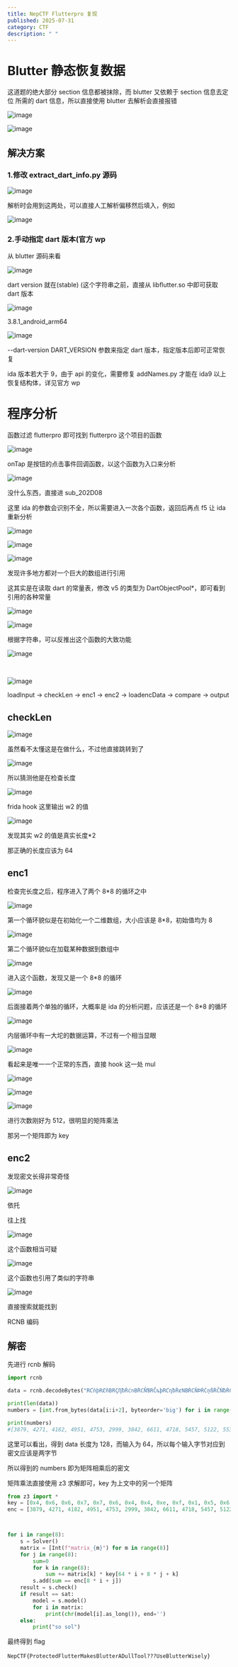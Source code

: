 ```yaml
---
title: NepCTF Flutterpro 复现
published: 2025-07-31
category: CTF
description: " "
---
```

# Blutter 静态恢复数据

这道题的绝大部分 section 信息都被抹除，而 blutter 又依赖于 section 信息去定位 所需的 dart 信息，所以直接使用 blutter 去解析会直接报错

![image](assets/image-20250731143818-ftal728.png)

![image](assets/image-20250731092140-e2zs1c4.png)

## 解决方案

### 1.修改 extract_dart_info.py 源码

![image](assets/image-20250731092420-12ds92w.png)

解析时会用到这两处，可以直接人工解析偏移然后填入，例如

![image](assets/image-20250731092619-1m804sy.png)

### 2.手动指定 dart 版本(官方 wp

从 blutter 源码来看

![image](assets/image-20250731093515-fljzevg.png)

dart version 就在(stable) (这个字符串之前，直接从 libflutter.so 中即可获取 dart 版本

![image](assets/image-20250731093630-fjfak7m.png)

3.8.1_android_arm64

![image](assets/image-20250731093714-hysauva.png)

--dart-version DART_VERSION 参数来指定 dart 版本，指定版本后即可正常恢复

ida 版本若大于 9，由于 api 的变化，需要修复 addNames.py 才能在 ida9 以上恢复结构体，详见官方 wp

# 程序分析

函数过滤 flutterpro 即可找到 flutterpro 这个项目的函数

![image](assets/image-20250731094659-tpand96.png)

onTap 是按钮的点击事件回调函数，以这个函数为入口来分析

![image](assets/image-20250731095004-yn7i9e3.png)

没什么东西，直接进 sub_202D08

这里 ida 的参数会识别不全，所以需要进入一次各个函数，返回后再点 f5 让 ida 重新分析

![image](assets/image-20250731095340-f93ail5.png)

![image](assets/image-20250731095348-3yy9r6u.png)

![image](assets/image-20250731095357-12glbz5.png)

发现许多地方都对一个巨大的数组进行引用

这其实是在读取 dart 的常量表，修改 v5 的类型为 DartObjectPool\*，即可看到引用的各种常量

![image](assets/image-20250731095555-fwblddo.png)

![image](assets/image-20250731095611-9shds27.png)

根据字符串，可以反推出这个函数的大致功能

![image](assets/image-20250731095658-n5zepnz.png)

‍

![image](assets/image-20250731095708-zluv6xv.png)

loadInput -> checkLen -> enc1 -> enc2 -> loadencData -> compare -> output

## checkLen

![image](assets/image-20250731100428-ld1x3rm.png)

虽然看不太懂这是在做什么，不过他直接跳转到了

![image](assets/image-20250731100558-06xe0lc.png)

所以猜测他是在检查长度

![image](assets/image-20250731100646-dl2pt67.png)

frida hook 这里输出 w2 的值

![image](assets/image-20250731100714-yoaizaa.png)

发现其实 w2 的值是真实长度\*2

那正确的长度应该为 64

## enc1

检查完长度之后，程序进入了两个 8\*8 的循环之中

![image](assets/image-20250731100905-nak6ppw.png)

第一个循环貌似是在初始化一个二维数组，大小应该是 8\*8，初始值均为 8

![image](assets/image-20250731102937-gqsojdw.png)

第二个循环貌似在加载某种数据到数组中

![image](assets/image-20250731101829-e6vp11l.png)

进入这个函数，发现又是一个 8\*8 的循环

![image](assets/image-20250731102313-8zfrky3.png)

后面接着两个单独的循环，大概率是 ida 的分析问题，应该还是一个 8\*8 的循环

![image](assets/image-20250731103249-2grqb9x.png)

内层循环中有一大坨的数据运算，不过有一个相当显眼

![image](assets/image-20250731103324-svfi4vb.png)

看起来是唯一一个正常的东西，直接 hook 这一处 mul

![image](assets/image-20250731103620-ezib642.png)

![image](assets/image-20250731104129-b28sufx.png)

![image](assets/image-20250731111915-9tf106c.png)

进行次数刚好为 512，很明显的矩阵乘法

那另一个矩阵即为 key

## enc2

发现密文长得非常奇怪

![image](assets/image-20250731112101-ys4w1rf.png)

依托

往上找

![image](assets/image-20250731112148-9zycdio.png)

这个函数相当可疑

![image](assets/image-20250731112231-o2oxacz.png)

这个函数也引用了类似的字符串

![image](assets/image-20250731112328-kaelvln.png)

直接搜索就能找到

RCNB 编码

## 解密

先进行 rcnb 解码

```python
import rcnb

data = rcnb.decodeBytes("RƇǹþRȻňBRÇȠƀŔćnBŔCÑƁRĈȵþRƇƞƀŔȼNBŔCŇÞŔĊņßŔĈŃƀŔĊȠƃŔċȵƄRčņßŔcȠbŕĊNƄŔcǹƃŔĆŅƁŔĆŇƅŔĊƞƁŔĉȵƁRčńƁRȻƝƅŕĊņþRȼȠƁŔćƞbŔćŅƀŔĉŅƁŔĊÑBRĊȵƁRȼȵƄŕćȵƀRȻņBŔćņƁŔCƞƁŔĈÑƀŔĉƞƄRĊnƃRȼņƃŕĆŃþRƇƝƄŔcnƁRÇnBRȻŅßŔcńƃRćǸƄRčŅÞŔċȠBŔcÑBŔĊńƀŔĈńƀŔĊńƃŔċnƃRƇņƀŔcňƁŕċÑƃŔCÑƀŔĈǹƁŔĉņßŔČŇƀŔČǹþRƇƝÞŔCňÞŕĊňƁ")

print(len(data))
numbers = [int.from_bytes(data[i:i+2], byteorder='big') for i in range(0, len(data) - 1, 2)]

print(numbers)
#[3879, 4271, 4182, 4951, 4753, 2999, 3842, 6611, 4718, 5457, 5122, 5534, 5695, 3657, 4630, 7665, 4624, 4843, 4866, 5493, 5393, 3633, 4286, 7709, 4483, 5040, 4992, 5293, 5501, 3293, 4495, 7342, 4251, 5003, 4743, 5202, 5345, 3154, 4404, 7079, 3835, 4503, 4051, 4247, 4534, 2815, 3648, 5681, 4601, 5432, 5132, 5434, 5554, 3802, 4573, 7904, 4752, 5223, 5307, 5762, 5829, 3838, 4728, 7723]
```

这里可以看出，得到 data 长度为 128，而输入为 64，所以每个输入字节对应到密文应该是两字节

所以得到的 numbers 即为矩阵相乘后的密文

矩阵乘法直接使用 z3 求解即可，key 为上文中的另一个矩阵

```python
from z3 import *
key = [0x4, 0x6, 0x6, 0x7, 0x7, 0x6, 0x4, 0x4, 0xe, 0xf, 0x1, 0x5, 0x6, 0x5, 0x1, 0x3, 0x6, 0x5, 0x4, 0x7, 0x6, 0x7, 0x6, 0x7, 0x5, 0x3, 0x9, 0x4, 0x9, 0x5, 0xc, 0x5, 0x7, 0x6, 0x7, 0x6, 0x6, 0x7, 0x7, 0x7, 0x5, 0x1, 0x3, 0x5, 0xc, 0x2, 0x3, 0x4, 0x7, 0x6, 0x4, 0x4, 0x4, 0x6, 0x6, 0x6, 0x2, 0xd, 0x3, 0x5, 0xe, 0xf, 0xf, 0x5, 0x4, 0x6, 0x6, 0x7, 0x7, 0x6, 0x4, 0x4, 0xe, 0xf, 0x1, 0x5, 0x6, 0x5, 0x1, 0x3, 0x6, 0x5, 0x4, 0x7, 0x6, 0x7, 0x6, 0x7, 0x5, 0x3, 0x9, 0x4, 0x9, 0x5, 0xc, 0x5, 0x7, 0x6, 0x7, 0x6, 0x6, 0x7, 0x7, 0x7, 0x5, 0x1, 0x3, 0x5, 0xc, 0x2, 0x3, 0x4, 0x7, 0x6, 0x4, 0x4, 0x4, 0x6, 0x6, 0x6, 0x2, 0xd, 0x3, 0x5, 0xe, 0xf, 0xf, 0x5, 0x4, 0x6, 0x6, 0x7, 0x7, 0x6, 0x4, 0x4, 0xe, 0xf, 0x1, 0x5, 0x6, 0x5, 0x1, 0x3, 0x6, 0x5, 0x4, 0x7, 0x6, 0x7, 0x6, 0x7, 0x5, 0x3, 0x9, 0x4, 0x9, 0x5, 0xc, 0x5, 0x7, 0x6, 0x7, 0x6, 0x6, 0x7, 0x7, 0x7, 0x5, 0x1, 0x3, 0x5, 0xc, 0x2, 0x3, 0x4, 0x7, 0x6, 0x4, 0x4, 0x4, 0x6, 0x6, 0x6, 0x2, 0xd, 0x3, 0x5, 0xe, 0xf, 0xf, 0x5, 0x4, 0x6, 0x6, 0x7, 0x7, 0x6, 0x4, 0x4, 0xe, 0xf, 0x1, 0x5, 0x6, 0x5, 0x1, 0x3, 0x6, 0x5, 0x4, 0x7, 0x6, 0x7, 0x6, 0x7, 0x5, 0x3, 0x9, 0x4, 0x9, 0x5, 0xc, 0x5, 0x7, 0x6, 0x7, 0x6, 0x6, 0x7, 0x7, 0x7, 0x5, 0x1, 0x3, 0x5, 0xc, 0x2, 0x3, 0x4, 0x7, 0x6, 0x4, 0x4, 0x4, 0x6, 0x6, 0x6, 0x2, 0xd, 0x3, 0x5, 0xe, 0xf, 0xf, 0x5, 0x4, 0x6, 0x6, 0x7, 0x7, 0x6, 0x4, 0x4, 0xe, 0xf, 0x1, 0x5, 0x6, 0x5, 0x1, 0x3, 0x6, 0x5, 0x4, 0x7, 0x6, 0x7, 0x6, 0x7, 0x5, 0x3, 0x9, 0x4, 0x9, 0x5, 0xc, 0x5, 0x7, 0x6, 0x7, 0x6, 0x6, 0x7, 0x7, 0x7, 0x5, 0x1, 0x3, 0x5, 0xc, 0x2, 0x3, 0x4, 0x7, 0x6, 0x4, 0x4, 0x4, 0x6, 0x6, 0x6, 0x2, 0xd, 0x3, 0x5, 0xe, 0xf, 0xf, 0x5, 0x4, 0x6, 0x6, 0x7, 0x7, 0x6, 0x4, 0x4, 0xe, 0xf, 0x1, 0x5, 0x6, 0x5, 0x1, 0x3, 0x6, 0x5, 0x4, 0x7, 0x6, 0x7, 0x6, 0x7, 0x5, 0x3, 0x9, 0x4, 0x9, 0x5, 0xc, 0x5, 0x7, 0x6, 0x7, 0x6, 0x6, 0x7, 0x7, 0x7, 0x5, 0x1, 0x3, 0x5, 0xc, 0x2, 0x3, 0x4, 0x7, 0x6, 0x4, 0x4, 0x4, 0x6, 0x6, 0x6, 0x2, 0xd, 0x3, 0x5, 0xe, 0xf, 0xf, 0x5, 0x4, 0x6, 0x6, 0x7, 0x7, 0x6, 0x4, 0x4, 0xe, 0xf, 0x1, 0x5, 0x6, 0x5, 0x1, 0x3, 0x6, 0x5, 0x4, 0x7, 0x6, 0x7, 0x6, 0x7, 0x5, 0x3, 0x9, 0x4, 0x9, 0x5, 0xc, 0x5, 0x7, 0x6, 0x7, 0x6, 0x6, 0x7, 0x7, 0x7, 0x5, 0x1, 0x3, 0x5, 0xc, 0x2, 0x3, 0x4, 0x7, 0x6, 0x4, 0x4, 0x4, 0x6, 0x6, 0x6, 0x2, 0xd, 0x3, 0x5, 0xe, 0xf, 0xf, 0x5, 0x4, 0x6, 0x6, 0x7, 0x7, 0x6, 0x4, 0x4, 0xe, 0xf, 0x1, 0x5, 0x6, 0x5, 0x1, 0x3, 0x6, 0x5, 0x4, 0x7, 0x6, 0x7, 0x6, 0x7, 0x5, 0x3, 0x9, 0x4, 0x9, 0x5, 0xc, 0x5, 0x7, 0x6, 0x7, 0x6, 0x6, 0x7, 0x7, 0x7, 0x5, 0x1, 0x3, 0x5, 0xc, 0x2, 0x3, 0x4, 0x7, 0x6, 0x4, 0x4, 0x4, 0x6, 0x6, 0x6, 0x2, 0xd, 0x3, 0x5, 0xe, 0xf, 0xf, 0x5]
enc = [3879, 4271, 4182, 4951, 4753, 2999, 3842, 6611, 4718, 5457, 5122, 5534, 5695, 3657, 4630, 7665, 4624, 4843, 4866, 5493, 5393, 3633, 4286, 7709, 4483, 5040, 4992, 5293, 5501, 3293, 4495, 7342, 4251, 5003, 4743, 5202, 5345, 3154, 4404, 7079, 3835, 4503, 4051, 4247, 4534, 2815, 3648, 5681, 4601, 5432, 5132, 5434, 5554, 3802, 4573, 7904, 4752, 5223, 5307, 5762, 5829, 3838, 4728, 7723]



for i in range(8):
    s = Solver()
    matrix = [Int(f"matrix_{m}") for m in range(8)]
    for j in range(8):
        sum=0
        for k in range(8):
            sum += matrix[k] * key[64 * i + 8 * j + k]
        s.add(sum == enc[8 * i + j])
    result = s.check()
    if result == sat:
        model = s.model()
        for i in matrix:
            print(chr(model[i].as_long()), end='')
    else:
        print("so sol")
```

最终得到 flag

​`NepCTF{ProtectedFlutterMakesBlutterADullTool???UseBlutterWisely}`​

‍
